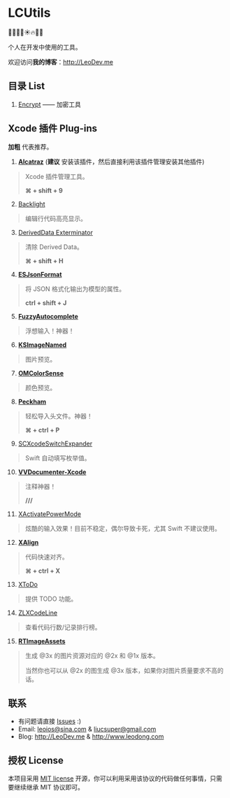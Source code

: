 # LCUtils

🎈🎅🎉🎄☀️🔥🐤🐔

个人在开发中使用的工具。

欢迎访问**我的博客**：http://LeoDev.me




## 目录 List

1. [Encrypt](https://github.com/LeoiOS/LCUtils/tree/master/Encrypt) —— 加密工具




## Xcode 插件 Plug-ins

**加粗** 代表推荐。

  1. [**Alcatraz**](https://github.com/alcatraz/Alcatraz) (**建议** 安装该插件，然后直接利用该插件管理安装其他插件)

  > Xcode 插件管理工具。
  >
  > **⌘ + shift + 9**

  2. [Backlight](https://github.com/limejelly/Backlight-for-XCode)

  > 编辑行代码高亮显示。

  3. [DerivedData Exterminator](https://github.com/kattrali/deriveddata-exterminator)

  > 清除 Derived Data。
  >
  > **⌘ + shift + H**

  4. [**ESJsonFormat**](https://github.com/EnjoySR/ESJsonFormat-Xcode)

  > 将 JSON 格式化输出为模型的属性。
  >
  > **ctrl + shift + J**

  5. [**FuzzyAutocomplete**](https://github.com/FuzzyAutocomplete/FuzzyAutocompletePlugin)

  > 浮想输入！神器！

  6. [**KSImageNamed**](https://github.com/ksuther/KSImageNamed-Xcode)

  > 图片预览。

  7. [**OMColorSense**](https://github.com/omz/ColorSense-for-Xcode)

  > 颜色预览。

  8. [**Peckham**](https://github.com/markohlebar/Peckham)

  > 轻松导入头文件。神器！
  >
  > **⌘ + ctrl + P**

  9. [SCXcodeSwitchExpander](https://github.com/stefanceriu/SCXcodeSwitchExpander)

  > Swift 自动填写枚举值。

  10. [**VVDocumenter-Xcode**](https://github.com/onevcat/VVDocumenter-Xcode)

  > 注释神器！
  >
  > **///**

  11. [XActivatePowerMode](https://github.com/qfish/XActivatePowerMode)

  > 炫酷的输入效果！目前不稳定，偶尔导致卡死，尤其 Swift 不建议使用。

  12. [**XAlign**](https://github.com/qfish/XAlign)

  > 代码快速对齐。
  >
  > **⌘ + ctrl + X**

  13. [XToDo](https://github.com/trawor/XToDo)

  > 提供 TODO 功能。

  14. [ZLXCodeLine](https://github.com/MakeZL/ZLXCodeLine)

  > 查看代码行数/记录排行榜。

  15. [**RTImageAssets**](https://github.com/rickytan/RTImageAssets)

  > 生成 @3x 的图片资源对应的 @2x 和 @1x 版本。
  >
  > 当然你也可以从 @2x 的图生成 @3x 版本，如果你对图片质量要求不高的话。



## 联系

  * 有问题请直接 [Issues](https://github.com/LeoiOS/LCTabBarController/issues/new) :)
  * Email: <leoios@sina.com> & <liucsuper@gmail.com>
  * Blog: http://LeoDev.me & http://www.leodong.com



## 授权 License

本项目采用 [MIT license](http://opensource.org/licenses/MIT) 开源，你可以利用采用该协议的代码做任何事情，只需要继续继承 MIT 协议即可。
